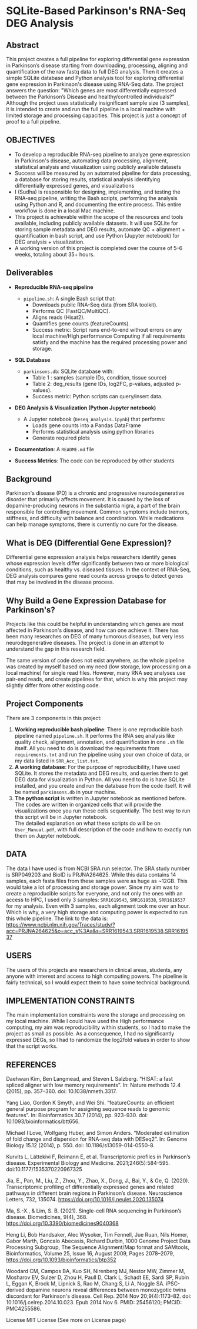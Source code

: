 # SQLite-Based Parkinson's RNA-Seq DEG Analysis

## Abstract
This project creates a full pipeline for exploring differential gene expression in Parkinson’s disease starting from downloading, processing, aligning and quantification of the raw fastq data to full DEG analysis. Then it creates a simple SQLite database and Python analysis tool for exploring differential gene expression in Parkinson's disease using RNA-Seq data. The project answers the question: "Which genes are most differentially expressed between the Parkinson’s Disease and healthy/controlled individuals?” Although the project uses statistically insignificant sample size (3 samples), it is intended to create and run the full pipeline in a local machine with limited storage and processing capacities. This project is just a concept of proof to a full pipeline. 

## OBJECTIVES

- To develop a reproducible RNA-seq pipeline to analyze gene expression in Parkinson's disease, automating data processing, alignment, statistical analysis and visualization using publicly available datasets
- Success will be measured by an automated pipeline for data processing, a database for storing results, statistical analysis identifying differentially expressed genes, and visualizations
- I (Sudha) is responsible for designing, implementing, and testing the RNA-seq pipeline, writing the Bash scripts, performing the analysis using Python and R, and documenting the entire process. This entire workflow is done in a local Mac machine.
- This project is achievable within the scope of the resources and tools available, including publicly available datasets. It will use SQLite for storing sample metadata and DEG results, automate QC + alignment + quantification in bash script, and use Python (Jupyter notebook) for DEG analysis + visualization.
- A working version of this project is completed over the course of 5–6 weeks, totaling about 35+ hours. 

## Deliverables

- **Reproducible RNA-seq pipeline**
  - `pipeline.sh`: A single Bash script that:
    - Downloads public RNA-Seq data (from SRA toolkit).
    - Performs QC (FastQC/MultiQC).
    - Aligns reads (Hisat2).
    - Quantifies gene counts (featureCounts).
    - Success metric: Script runs end-to-end without errors on any local machine/High performance Computing if all requirements satisfy and the machine has the required processing power and storage.

- **SQL Database**
  - `parkinsons.db`: SQLite database with:
    - Table 1 : samples (sample IDs, condition, tissue source)
    - Table 2: deg_results (gene IDs, log2FC, p-values, adjusted p-values).
    - Success metric: Python scripts can query/insert data.

- **DEG Analysis & Visualization (Python Jupyter notebook)**
  - A Jupyter notebook (`Deseq_Analysis.ipynb`) that performs:
    - Loads gene counts into a Pandas DataFrame
    - Performs statistical analysis using python libraries
    - Generate required plots 

- **Documentation**: A `README.md` file

- **Success Metrics**: The code can be reproduced by other students

## Background
Parkinson's disease (PD) is a chronic and progressive neurodegenerative disorder that primarily affects movement. It is caused by the loss of dopamine-producing neurons in the substantia nigra, a part of the brain responsible for controlling movement. Common symptoms include tremors, stiffness, and difficulty with balance and coordination. While medications can help manage symptoms, there is currently no cure for the disease.

## What is DEG (Differential Gene Expression)?
Differential gene expression analysis helps researchers identify genes whose expression levels differ significantly between two or more biological conditions, such as healthy vs. diseased tissues. In the context of RNA-Seq, DEG analysis compares gene read counts across groups to detect genes that may be involved in the disease process.

## Why Build a Gene Expression Database for Parkinson's?
Projects like this could be helpful in understanding which genes are most affected in Parkinson's disease, and how can one achieve it. There has been many researches on DEG of many tumorous diseases, but very less neurodegenerative diseases. The project is done in an attempt to understand the gap in this research field.

The same version of code does not exist anywhere, as the whole pipeline was created by myself based on my need (low storage, low processing on a local machine) for single read files. However, many RNA seq analyses use pair-end reads, and create pipelines for that, which is why this project may slightly differ from other existing code. 

## Project Components
There are 3 components in this project:
1. **Working reproducible bash pipeline**: There is one reproducible bash pipeline named `pipeline.sh`. It performs the RNA seq analysis like quality check, alignment, annotation, and quantification in one `.sh` file itself. All you need to do is download the requirements from `requirements.txt` and run the pipeline using your own choice of data, or my data listed in `SRR_Acc_list.txt`.  
2. **A working database**: For the purpose of reproducibility, I have used SQLite. It stores the metadata and DEG results, and queries them to get DEG data for visualization in Python. All you need to do is have SQLite installed, and you create and run the database from the code itself. It will be named `parkinsons.db` in your machine.
3. **The python script** is written in Jupyter notebook as mentioned before. The codes are written in organized cells that will provide the visualizations once you run these cells sequentially. The best way to run this script will be in Jupyter notebook.  
The detailed explanation on what these scripts do will be on `User_Manual.pdf`, with full description of the code and how to exactly run them on Jupyter notebook. 

## DATA
The data I have used is from NCBI SRA run selector. The SRA study number is SRP049203 and BioID is PRJNA264625. While this data contains 14 samples, each fasta files from these samples were as huge as ~12GB. This would take a lot of processing and storage power. Since my aim was to create a reproducible scripts for everyone, and not only the ones with an access to HPC, I used only 3 samples: `SRR1619543`, `SRR1619538`, `SRR1619537` for my analysis. Even with 3 samples, each alignment took me over an hour. Which is why, a very high storage and computing power is expected to run this whole pipeline. The link to the data is:  
https://www.ncbi.nlm.nih.gov/Traces/study/?acc=PRJNA264625&o=acc_s%3Aa&s=SRR1619543,SRR1619538,SRR1619537

## USERS
The users of this projects are researchers in clinical areas, students, any anyone with interest and access to high computing powers. The pipeline is fairly technical, so I would expect them to have some technical background.

## IMPLEMENTATION CONSTRAINTS
The main implementation constraints were the storage and processing on my local machine. While I could have used the High performance computing, my aim was reproducibility within students, so I had to make the project as small as possible. As a consequence, I had no significantly expressed DEGs, so I had to randomize the log2fold values in order to show that the script works.

## REFERENCES
Daehwan Kim, Ben Langmead, and Steven L Salzberg. “HISAT: a fast spliced aligner with low memory requirements”. In: Nature methods 12.4 (2015), pp. 357–360. doi: 10.1038/nmeth.3317.

Yang Liao, Gordon K Smyth, and Wei Shi. “featureCounts: an efficient general purpose program for assigning sequence reads to genomic features”. In: Bioinformatics 30.7 (2014), pp. 923–930. doi: 10.1093/bioinformatics/btt656.

Michael I Love, Wolfgang Huber, and Simon Anders. “Moderated estimation of fold change and dispersion for RNA-seq data with DESeq2”. In: Genome Biology 15.12 (2014), p. 550. doi: 10.1186/s13059-014-0550-8.

Kurvits L, Lättekivi F, Reimann E, et al. Transcriptomic profiles in Parkinson’s disease. Experimental Biology and Medicine. 2021;246(5):584-595. doi:10.1177/1535370220967325

Jia, E., Pan, M., Liu, Z., Zhou, Y., Zhao, X., Dong, J., Bai, Y., & Ge, Q. (2020). Transcriptomic profiling of differentially expressed genes and related pathways in different brain regions in Parkinson’s disease. Neuroscience Letters, 732, 135074. https://doi.org/10.1016/j.neulet.2020.135074

Ma, S.-X., & Lim, S. B. (2021). Single-cell RNA sequencing in Parkinson’s disease. Biomedicines, 9(4), 368. https://doi.org/10.3390/biomedicines9040368

Heng Li, Bob Handsaker, Alec Wysoker, Tim Fennell, Jue Ruan, Nils Homer, Gabor Marth, Goncalo Abecasis, Richard Durbin, 1000 Genome Project Data Processing Subgroup, The Sequence Alignment/Map format and SAMtools, Bioinformatics, Volume 25, Issue 16, August 2009, Pages 2078–2079, https://doi.org/10.1093/bioinformatics/btp352

Woodard CM, Campos BA, Kuo SH, Nirenberg MJ, Nestor MW, Zimmer M, Mosharov EV, Sulzer D, Zhou H, Paull D, Clark L, Schadt EE, Sardi SP, Rubin L, Eggan K, Brock M, Lipnick S, Rao M, Chang S, Li A, Noggle SA. iPSC-derived dopamine neurons reveal differences between monozygotic twins discordant for Parkinson's disease. Cell Rep. 2014 Nov 20;9(4):1173–82. doi: 10.1016/j.celrep.2014.10.023. Epub 2014 Nov 6. PMID: 25456120; PMCID: PMC4255586.


License
MIT License (See more on License page)


